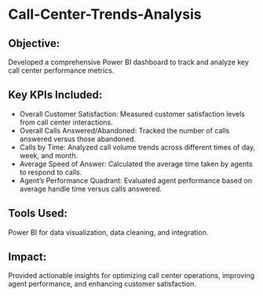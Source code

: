 # Call-Center-Trends-Analysis
## Objective: 
Developed a comprehensive Power BI dashboard to track and analyze key call center performance metrics.
## Key KPIs Included:
- Overall Customer Satisfaction: Measured customer satisfaction levels from call center interactions.
- Overall Calls Answered/Abandoned: Tracked the number of calls answered versus those abandoned.
- Calls by Time: Analyzed call volume trends across different times of day, week, and month.
- Average Speed of Answer: Calculated the average time taken by agents to respond to calls.
- Agent’s Performance Quadrant: Evaluated agent performance based on average handle time versus calls answered.
## Tools Used: 
Power BI for data visualization, data cleaning, and integration.
## Impact: 
Provided actionable insights for optimizing call center operations, improving agent performance, and enhancing customer satisfaction.




